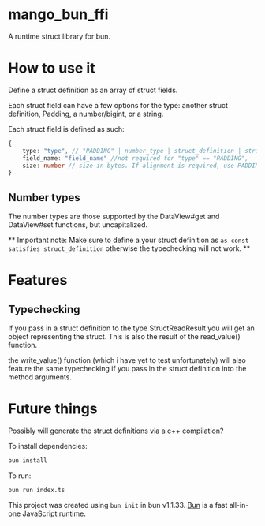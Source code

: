 # mango_bun_ffi
A runtime struct library for bun. 


# How to use it

Define a struct definition as an array of struct fields.

Each struct field can have a few options for the type: another struct definition, Padding, a number/bigint, or a string.

Each struct field is defined as such:
```ts
{
    type: "type", // "PADDING" | number_type | struct_definition | string
    field_name: "field_name" //not required for "type" == "PADDING",
    size: number // size in bytes. If alignment is required, use PADDING fields.
}
```

## Number types

The number types are those supported by the DataView#get and DataView#set functions, but uncapitalized.




** Important note: Make sure to define a your struct definition as
``as const satisfies struct_definition`` otherwise the typechecking will not work. ** 


# Features

## Typechecking

If you pass in a struct definition to the type StructReadResult<T> you will get an object representing the struct.
This is also the result of the read_value() function.

the write_value() function (which i have yet to test unfortunately) will also feature the same typechecking if you pass in the struct definition into the method arguments.





# Future things
Possibly will generate the struct definitions via a c++ compilation?


To install dependencies:

```bash
bun install
```

To run:

```bash
bun run index.ts
```

This project was created using `bun init` in bun v1.1.33. [Bun](https://bun.sh) is a fast all-in-one JavaScript runtime.
